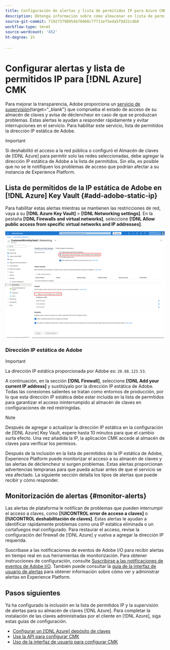 ```yaml
---
title: Configuración de alertas y lista de permitidos IP para Azure CMK
description: Obtenga información sobre cómo almacenar en lista de permitidos la dirección IP estática de Adobe en Azure Key Vault y comprenda cómo las alertas de Experience Platform ayudan a detectar y resolver los problemas de acceso a claves administradas por el cliente.
source-git-commit: 719273798954b70460c77711ef5eda5f9d22cdb0
workflow-type: tm+mt
source-wordcount: '452'
ht-degree: 1%

---
```


# Configurar alertas y lista de permitidos IP para [!DNL Azure] CMK

Para mejorar la transparencia, Adobe proporciona un [servicio de supervisión](../../../../observability/alerts/ui.md){target="_blank"} que comprueba el estado de acceso de su almacén de claves y avisa de déclencheur en caso de que se produzcan problemas. Estas alertas le ayudan a responder rápidamente y evitar interrupciones en el servicio. Para habilitar este servicio, lista de permitidos la dirección IP estática de Adobe.

>[!IMPORTANT]
>
>Si deshabilitó el acceso a la red pública o configuró el Almacén de claves de [!DNL Azure] para permitir solo las redes seleccionadas, debe agregar la dirección IP estática de Adobe a la lista de permitidos. Sin ella, es posible que no se le notifiquen los problemas de acceso que podrían afectar a su instancia de Experience Platform.

## Lista de permitidos de la IP estática de Adobe en [!DNL Azure] Key Vault {#add-adobe-static-ip}

Para habilitar estas alertas mientras se mantienen las restricciones de red, vaya a su **[!DNL Azure Key Vault]** > **[!DNL Networking settings]**. En la pestaña **[!DNL Firewalls and virtual networks]**, seleccione **[!DNL Allow public access from specific virtual networks and IP addresses]**.

![[!DNL Azure]: pantalla de configuración de red de almacén de claves que muestra dónde agregar la dirección IP estática de Adobe y con la opción Permitir acceso desde resaltada.](../../../images/governance-privacy-security/customer-managed-keys/key-vault-networking-settings.png)

### Dirección IP estática de Adobe

>[!IMPORTANT]
>
>La dirección IP estática proporcionada por Adobe es: `20.88.123.53`.

A continuación, en la sección **[!DNL Firewall]**, seleccione **[!DNL Add your current IP address]** y sustitúyalo por la dirección IP estática de Adobe. Todas las conexiones salientes se tratan como entornos de producción, por lo que esta dirección IP estática debe estar incluida en la lista de permitidos para garantizar el acceso ininterrumpido al almacén de claves en configuraciones de red restringidas.

>[!NOTE]
>
>Después de agregar o actualizar la dirección IP estática en la configuración de [!DNL Azure] Key Vault, espere hasta 10 minutos para que el cambio surta efecto. Una vez añadida la IP, la aplicación CMK accede al almacén de claves para verificar los permisos.

Después de la inclusión en la lista de permitidos de la IP estática de Adobe, Experience Platform puede monitorizar el acceso a su almacén de claves y las alertas de déclencheur si surgen problemas. Estas alertas proporcionan advertencias tempranas para que pueda actuar antes de que el servicio se vea afectado. La siguiente sección detalla los tipos de alertas que puede recibir y cómo responder.

## Monitorización de alertas {#monitor-alerts}

Las alertas de plataforma le notifican de problemas que pueden interrumpir el acceso a claves, como **[!UICONTROL error de acceso a claves]** o **[!UICONTROL deshabilitación de claves]**. Estas alertas le ayudan a identificar rápidamente problemas como una IP estática eliminada o un cortafuegos mal configurado. Para restaurar el acceso, revise la configuración del firewall de [!DNL Azure] y vuelva a agregar la dirección IP requerida.

<!-- For a complete list of alert types and recommended resolutions, see the [CMK alert resolution reference](../alert-resolution-reference.md). -->

Suscríbase a las notificaciones de eventos de Adobe I/O para recibir alertas en tiempo real en sus herramientas de monitorización. Para obtener instrucciones de configuración, consulte [Suscribirse a las notificaciones de eventos de Adobe I/O](../../../../observability/alerts/subscribe.md). También puede consultar la [guía de la interfaz de usuario de alertas](../../../../observability/alerts/ui.md) para obtener información sobre cómo ver y administrar alertas en Experience Platform.

## Pasos siguientes

Ya ha configurado la inclusión en la lista de permitidos IP y la supervisión de alertas para su almacén de claves [!DNL Azure]. Para completar la instalación de las claves administradas por el cliente en [!DNL Azure], siga estas guías de configuración.

- [Configurar un [!DNL Azure] depósito de claves](./azure-key-vault-config.md)
- [Use la API para configurar CMK](./api-set-up.md)
- [Uso de la interfaz de usuario para configurar CMK](./ui-set-up.md)

